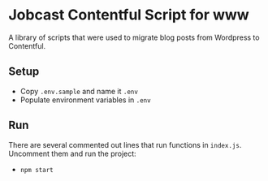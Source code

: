 # Jobcast Contentful Script for www
A library of scripts that were used to migrate blog posts from Wordpress to Contentful.

## Setup
* Copy `.env.sample` and name it `.env`
* Populate environment variables in `.env`

## Run
There are several commented out lines that run functions in `index.js`. Uncomment them and run the project:
* `npm start`